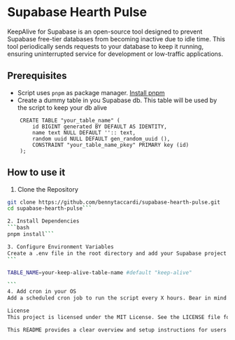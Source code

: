 # Supabase Hearth Pulse

KeepAlive for Supabase is an open-source tool designed to prevent Supabase free-tier databases from becoming inactive due to idle time. This tool periodically sends requests to your database to keep it running, ensuring uninterrupted service for development or low-traffic applications.

## Prerequisites

- Script uses `pnpm` as package manager. [Install pnpm](https://pnpm.io/installation)
- Create a dummy table in you Supabase db. This table will be used by the script to keep your db alive

```
    CREATE TABLE "your_table_name" (
        id BIGINT generated BY DEFAULT AS IDENTITY,
        name text NULL DEFAULT '':: text,
        random uuid NULL DEFAULT gen_random_uuid (),
        CONSTRAINT "your_table_name_pkey" PRIMARY key (id)
    );
```

## How to use it

1. Clone the Repository

````bash
git clone https://github.com/bennytaccardi/supabase-hearth-pulse.git
cd supabase-hearth-pulse```

2. Install Dependencies
```bash
pnpm install```

3. Configure Environment Variables
Create a .env file in the root directory and add your Supabase project details:
```

TABLE_NAME=your-keep-alive-table-name #default "keep-alive"

```
4. Add cron in your OS
Add a scheduled cron job to run the script every X hours. Bear in mind that Supabase will stop your DB after 7 days of inactiviy.

License
This project is licensed under the MIT License. See the LICENSE file for details.

This README provides a clear overview and setup instructions for users interested in your tool.
````
